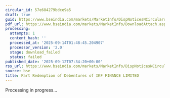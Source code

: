```yaml
---
circular_id: 57e684279bdce9a5
draft: true
guid: https://www.bseindia.com/markets/MarketInfo/DispNoticesNCirculars.aspx?Noticeid={76A69745-F76C-464A-84EA-F0E4A5D76A82}&noticeno=20250912-20&dt=09/12/2025&icount=20&totcount=103&flag=0
pdf_url: https://www.bseindia.com/markets/MarketInfo/DownloadAttach.aspx?id=20250912-20&attachedId=
processing:
  attempts: 1
  content_hash: ''
  processed_at: '2025-09-14T01:48:45.204907'
  processor_version: '2.0'
  stage: download_failed
  status: failed
published_date: '2025-09-12T07:34:20+00:00'
rss_url: https://www.bseindia.com/markets/MarketInfo/DispNoticesNCirculars.aspx?Noticeid={76A69745-F76C-464A-84EA-F0E4A5D76A82}&noticeno=20250912-20&dt=09/12/2025&icount=20&totcount=103&flag=0
source: bse
title: Part Redemption of Debentures of IKF FINANCE LIMITED
---
```


Processing in progress...